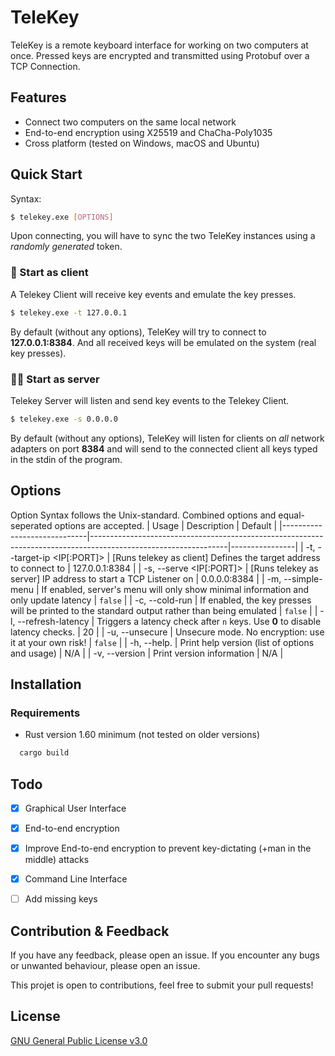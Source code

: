 # TeleKey

TeleKey is a remote keyboard interface for working on two computers at once.
Pressed keys are encrypted and transmitted using Protobuf over a
TCP Connection.

## Features

- Connect two computers on the same local network
- End-to-end encryption using X25519 and ChaCha-Poly1035
- Cross platform (tested on Windows, macOS and Ubuntu)


## Quick Start

Syntax:
```bash
$ telekey.exe [OPTIONS]
```

Upon connecting, you will have to sync the two TeleKey instances using a
*randomly generated* token.

### 📝 Start as client
A Telekey Client will receive key events and emulate the key presses.

```bash
$ telekey.exe -t 127.0.0.1
```
By default (without any options), TeleKey will try to connect to **127.0.0.1:8384**.
And all received keys will be emulated on the system (real key presses).

### 🧑‍💻 Start as server
Telekey Server will listen and send key events to the Telekey Client.

```bash
$ telekey.exe -s 0.0.0.0
```
By default (without any options), TeleKey will listen for clients on *all* network adapters on port **8384**
and will send to the connected client all keys typed in the stdin of the program.

## Options

Option Syntax follows the Unix-standard. Combined options and equal-seperated options are accepted.
| Usage                       | Description                                                                                                    | Default        |
|-----------------------------|----------------------------------------------------------------------------------------------------------------|----------------|
| -t, --target-ip <IP[:PORT]> | [Runs telekey as client] Defines the target address to connect to                                              | 127.0.0.1:8384 |
| -s, --serve <IP[:PORT]>     | [Runs telekey as server] IP address to start a TCP Listener on                                                 | 0.0.0.0:8384   |
| -m, --simple-menu           | If enabled, server's menu will only show minimal information and only update latency                           | `false`        |
| -c, --cold-run              | If enabled, the key presses will be printed to the standard output rather than being emulated                  | `false`        |
| -l, --refresh-latency <n>   | Triggers a latency check after `n` keys. Use **0** to disable latency checks.                                  | 20             |
| -u, --unsecure              | Unsecure mode. No encryption: use it at your own risk!                                                         | `false`        |
| -h, --help.                 | Print help version (list of options and usage)                                                                 | N/A            |
| -v, --version               | Print version information                                                                                      | N/A            |


## Installation

### Requirements
- Rust version 1.60 minimum (not tested on older versions)

```bash
  cargo build
```
    
## Todo

- [x] Graphical User Interface
- [x] End-to-end encryption
- [x] Improve End-to-end encryption to prevent key-dictating (+man in the middle) attacks
- [x] Command Line Interface
- [ ] Add missing keys


## Contribution & Feedback

If you have any feedback, please open an issue.
If you encounter any bugs or unwanted behaviour, please open an issue.

This projet is open to contributions, feel free to submit your pull requests!


## License

[GNU General Public License v3.0](https://choosealicense.com/licenses/gpl-3.0/)

